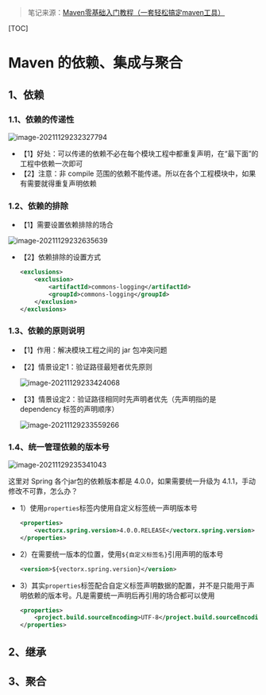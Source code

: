 > 笔记来源：[Maven零基础入门教程（一套轻松搞定maven工具）](https://www.bilibili.com/video/BV1TW411g7hP)

[TOC]

# Maven 的依赖、集成与聚合

## 1、依赖

### 1.1、依赖的传递性

![image-20211129232327794](https://i.loli.net/2021/11/29/UMaYK4OLePs5v2m.png)

- 【1】好处：可以传递的依赖不必在每个模块工程中都重复声明，在“最下面”的工程中依赖一次即可
- 【2】注意：非 compile 范围的依赖不能传递。所以在各个工程模块中，如果有需要就得重复声明依赖

### 1.2、依赖的排除

- 【1】需要设置依赖排除的场合

![image-20211129232635639](https://i.loli.net/2021/11/29/42mVph5SbNtDO9v.png)

- 【2】依赖排除的设置方式

  ```xml
  <exclusions>
      <exclusion>
          <artifactId>commons-logging</artifactId>
          <groupId>commons-logging</groupId>
      </exclusion>
  </exclusions>
  ```

### 1.3、依赖的原则说明

- 【1】作用：解决模块工程之间的 jar 包冲突问题

- 【2】情景设定1：验证路径最短者优先原则

  ![image-20211129233424068](https://i.loli.net/2021/11/29/T4FGhLrYiMHjuAf.png)

- 【3】情景设定2：验证路径相同时先声明者优先（先声明指的是 dependency 标签的声明顺序）

  ![image-20211129233559266](https://i.loli.net/2021/11/29/1LSjOAcoKMJFR4f.png)

### 1.4、统一管理依赖的版本号

![image-20211129235341043](https://i.loli.net/2021/11/29/mcCp4FnujbTVX2d.png)

这里对 Spring 各个jar包的依赖版本都是 4.0.0，如果需要统一升级为 4.1.1，手动修改不可靠，怎么办？

- 1）使用`properties`标签内使用自定义标签统一声明版本号

  ```xml
  <properties>
      <vectorx.spring.version>4.0.0.RELEASE</vectorx.spring.version>
  </properties>
  ```

- 2）在需要统一版本的位置，使用`${自定义标签名}`引用声明的版本号

  ```xml
  <version>${vectorx.spring.version}</version>
  ```

- 3）其实`properties`标签配合自定义标签声明数据的配置，并不是只能用于声明依赖的版本号。凡是需要统一声明后再引用的场合都可以使用

  ```xml
  <properties>
      <project.build.sourceEncoding>UTF-8</project.build.sourceEncoding>
  </properties>
  ```

  

## 2、继承

## 3、聚合







